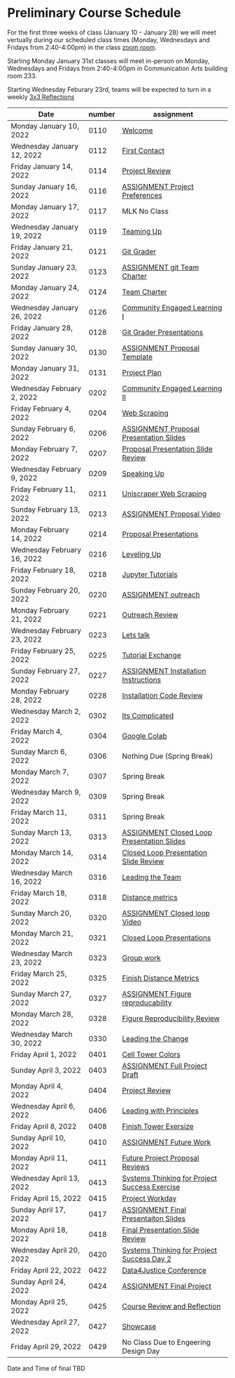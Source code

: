 # Preliminary Course Schedule
For the first three weeks of class (January 10 - January 28) we will meet vertually during our scheduled class times (Monday, Wednesdays and Fridays from 2:40-4:00pm) in the class [zoom room](https://msu.zoom.us/j/96333643100).

Starting Monday January 31st classes will meet in-person on Monday, Wednesdays and Fridays from 2:40-4:00pm in Communication Arts building room 233.

Starting Wednesday Feburary 23rd, teams will be expected to turn in a weekly [3x3 Reflections](Weekly-3x3)

| Date |  number | assignment |
|------|---------|------------|
|  Monday January 10, 2022  | 0110 |  [Welcome](0110-Welcome) |
|  Wednesday January 12, 2022  | 0112 |  [First Contact](0112-First_Contact) |
|  Friday January 14, 2022  | 0114 |  [Project Review](0114-Project_Review) |
|  Sunday January 16, 2022  | 0116 |  [ASSIGNMENT Project Preferences](0116-ASSIGNMENT_Project_Preferences) |
| Monday January 17, 2022   | 0117 | MLK No Class |
|  Wednesday January 19, 2022  | 0119 |  [Teaming Up](0119-Teaming_Up) |
|  Friday January 21, 2022  | 0121 |  [Git Grader](0121-Git_Grader) |
|  Sunday January 23, 2022  | 0123 |  [ASSIGNMENT git Team Charter](0123-ASSIGNMENT_git_Team_Charter) |
|  Monday January 24, 2022  | 0124 |  [Team Charter](0124-Team_Charter) |
|  Wednesday January 26, 2022  | 0126 |  [Community Engaged Learning I](0126-Community_Engaged_Learning_I) |
|  Friday January 28, 2022  | 0128 |  [Git Grader Presentations](0128-Git_Grader_Presentations) |
|  Sunday January 30, 2022  | 0130 |  [ASSIGNMENT Proposal Template](0130-ASSIGNMENT_Proposal_Template) |
|  Monday January 31, 2022  | 0131 |  [Project Plan](0131-Project_Plan) |
|  Wednesday February 2, 2022  | 0202 |  [Community Engaged Learning II](0202-Community_Engaged_Learning_II) |
|  Friday February 4, 2022  | 0204 |  [Web Scraping](0204-Web_Scraping) |
|  Sunday February 6, 2022  | 0206 |  [ASSIGNMENT Proposal Presentation Slides](0206-ASSIGNMENT_Proposal_Presentation_Slides) |
|  Monday February 7, 2022  | 0207 |  [Proposal Presentation Slide Review](0207-Proposal_Presentation_Slide_Review) |
|  Wednesday February 9, 2022  | 0209 |  [Speaking Up](0209-Speaking_Up) |
|  Friday February 11, 2022  | 0211 |  [Uniscraper Web Scraping](0211-Uniscraper_Web_Scraping) |
|  Sunday February 13, 2022  | 0213 |  [ASSIGNMENT Proposal Video](0213-ASSIGNMENT_Proposal_Video) |
|  Monday February 14, 2022  | 0214 |  [Proposal Presentations](0214-Proposal_Presentations) |
|  Wednesday February 16, 2022  | 0216 |  [Leveling Up](0216-Leveling_Up) |
|  Friday February 18, 2022  | 0218 |  [Jupyter Tutorials](0218-Jupyter_Tutorials) |
|  Sunday February 20, 2022  | 0220 |  [ASSIGNMENT outreach](0220-ASSIGNMENT_outreach) |
|  Monday February 21, 2022  | 0221 |  [Outreach Review](0221-Outreach_Review) |
|  Wednesday February 23, 2022  | 0223 |  [Lets talk](0223-Lets_talk) |
|  Friday February 25, 2022  | 0225 |  [Tutorial Exchange](0225-Tutorial_Exchange) |
|  Sunday February 27, 2022  | 0227 |  [ASSIGNMENT Installation Instructions](0227-ASSIGNMENT_Installation_Instructions) |
|  Monday February 28, 2022  | 0228 |  [Installation Code Review](0228-Installation_Code_Review) |
|  Wednesday March 2, 2022  | 0302 |  [Its Complicated](0302-Its_Complicated) |
|  Friday March 4, 2022  | 0304 |  [Google Colab](0304-Google_Colab) |
| Sunday March 6, 2022   | 0306 | Nothing Due (Spring Break) |
| Monday March 7, 2022   | 0307 | Spring Break |
| Wednesday March 9, 2022   | 0309 | Spring Break |
| Friday March 11, 2022   | 0311 | Spring Break |
|  Sunday March 13, 2022  | 0313 |  [ASSIGNMENT Closed Loop Presentation Slides](0313-ASSIGNMENT_Closed_Loop_Presentation_Slides) |
|  Monday March 14, 2022  | 0314 |  [Closed Loop Presentation Slide Review](0314-Closed_Loop_Presentation_Slide_Review) |
|  Wednesday March 16, 2022  | 0316 |  [Leading the Team](0316-Leading_the_Team) |
|  Friday March 18, 2022  | 0318 |  [Distance metrics](0318-Distance_metrics) |
|  Sunday March 20, 2022  | 0320 |  [ASSIGNMENT Closed loop Video](0320-ASSIGNMENT_Closed_loop_Video) |
|  Monday March 21, 2022  | 0321 |  [Closed Loop Presentations](0321-Closed_Loop_Presentations) |
|  Wednesday March 23, 2022  | 0323 |  [Group work](0323-Group_work) |
|  Friday March 25, 2022  | 0325 |  [Finish Distance Metrics](0325-Finish_Distance_Metrics) |
|  Sunday March 27, 2022  | 0327 |  [ASSIGNMENT Figure reproducability](0327-ASSIGNMENT_Figure_reproducability) |
|  Monday March 28, 2022  | 0328 |  [Figure Reproducibility Review](0328-Figure_Reproducibility_Review) |
|  Wednesday March 30, 2022  | 0330 |  [Leading the Change](0330-Leading_the_Change) |
|  Friday April 1, 2022  | 0401 |  [Cell Tower Colors](0401-Cell_Tower_Colors) |
|  Sunday April 3, 2022  | 0403 |  [ASSIGNMENT Full Project Draft](0403-ASSIGNMENT_Full_Project_Draft) |
|  Monday April 4, 2022  | 0404 |  [Project Review](0404-Project_Review) |
|  Wednesday April 6, 2022  | 0406 |  [Leading with Principles](0406-Leading_with_Principles) |
|  Friday April 8, 2022  | 0408 |  [Finish Tower Exersize](0408-Finish_Tower_Exersize) |
|  Sunday April 10, 2022  | 0410 |  [ASSIGNMENT Future Work](0410-ASSIGNMENT_Future_Work) |
|  Monday April 11, 2022  | 0411 |  [Future Project Proposal Reviews](0411-Future_Project_Proposal_Reviews) |
|  Wednesday April 13, 2022  | 0413 |  [Systems Thinking for Project Success Exercise](0413-Systems_Thinking_for_Project_Success_Exercise) |
|  Friday April 15, 2022  | 0415 |  [Project Workday](0415-Project_Workday) |
|  Sunday April 17, 2022  | 0417 |  [ASSIGNMENT Final Presentaiton Slides](0417-ASSIGNMENT_Final_Presentaiton_Slides) |
|  Monday April 18, 2022  | 0418 |  [Final Presentation Slide Review](0418-Final_Presentation_Slide_Review) |
|  Wednesday April 20, 2022  | 0420 |  [Systems Thinking for Project Success Day 2](0420-Systems_Thinking_for_Project_Success_Day_2) |
|  Friday April 22, 2022  | 0422 |  [Data4Justice Conference](0422-Data4Justice_Conference) |
|  Sunday April 24, 2022  | 0424 |  [ASSIGNMENT Final Project](0424-ASSIGNMENT_Final_Project) |
|  Monday April 25, 2022  | 0425 |  [Course Review and Reflection](0425-Course_Review_and_Reflection) |
|  Wednesday April 27, 2022  | 0427 |  [Showcase](0427-Showcase) |
| Friday April 29, 2022   | 0429 | No Class Due to Engeering Design Day |

Date and Time of final TBD
